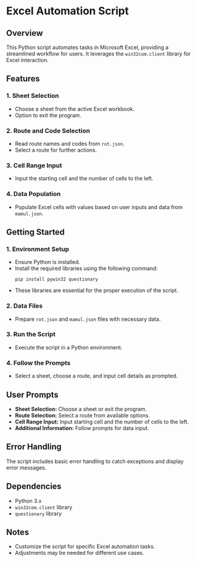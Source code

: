 # Excel Automation Script

## Overview

This Python script automates tasks in Microsoft Excel, providing a streamlined workflow for users. It leverages the `win32com.client` library for Excel interaction.

## Features

### 1. Sheet Selection
   - Choose a sheet from the active Excel workbook.
   - Option to exit the program.

### 2. Route and Code Selection
   - Read route names and codes from `rot.json`.
   - Select a route for further actions.

### 3. Cell Range Input
   - Input the starting cell and the number of cells to the left.

### 4. Data Population
   - Populate Excel cells with values based on user inputs and data from `mamul.json`.

## Getting Started

### 1. Environment Setup
   - Ensure Python is installed.
   - Install the required libraries using the following command:
     ```
     pip install pywin32 questionary
     ```
   - These libraries are essential for the proper execution of the script.


### 2. Data Files
   - Prepare `rot.json` and `mamul.json` files with necessary data.

### 3. Run the Script
   - Execute the script in a Python environment.

### 4. Follow the Prompts
   - Select a sheet, choose a route, and input cell details as prompted.

## User Prompts

- **Sheet Selection:** Choose a sheet or exit the program.
- **Route Selection:** Select a route from available options.
- **Cell Range Input:** Input starting cell and the number of cells to the left.
- **Additional Information:** Follow prompts for data input.

## Error Handling

The script includes basic error handling to catch exceptions and display error messages.

## Dependencies

- Python 3.x
- `win32com.client` library
- `questionary` library

## Notes

- Customize the script for specific Excel automation tasks.
- Adjustments may be needed for different use cases.
